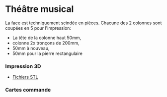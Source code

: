# Théâtre musical

La face est techniquement scindée en pièces.
Chacune des 2 colonnes sont coupées en 5 pour l'impression:
 * La tête de la colonne haut 50mm,
 * colonne 2x tronçons de 200mm,
 * 50mm à nouveau,
 * 50mm pour la pierre rectangulaire

### Impression 3D

 * [Fichiers STL](https://github.com/La-Bricole-numerique-Avrille/Theatre-musical/blob/main/stl/README.md)

### Cartes commande
